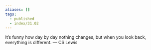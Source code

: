 ```yaml
---
aliases: []
tags:
  - published
  - index/31.02
---
```


It’s funny how day by day nothing changes, but when you look back, everything is different. 
— CS Lewis